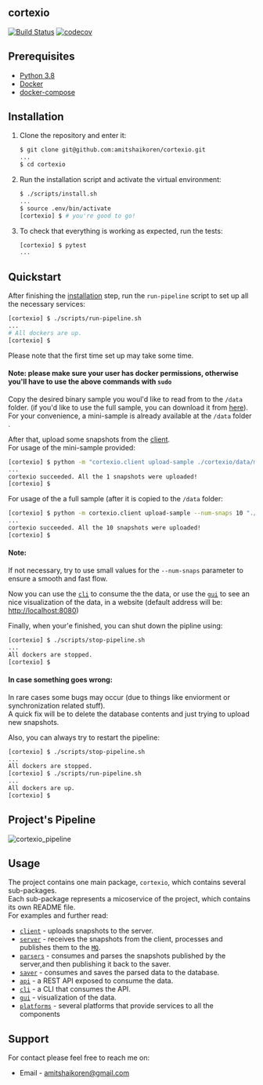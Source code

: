 ## cortexio
 [![Build Status](https://travis-ci.com/amitshaikoren/cortexio.svg?branch=master)](https://travis-ci.org/amitshaikoren/cortexio)
[![codecov](https://codecov.io/gh/amitshaikoren/cortexio/branch/master/graphs/badge.svg)](https://codecov.io/gh/amitshaikoren/cortexio)



## Prerequisites

- [Python 3.8](https://www.python.org/downloads/release/python-382/)
- [Docker](https://docs.docker.com/engine/install/ubuntu/)
- [docker-compose](https://docs.docker.com/compose/install/)

## Installation

1. Clone the repository and enter it:

    ```sh
    $ git clone git@github.com:amitshaikoren/cortexio.git
    ...
    $ cd cortexio
    ```

2. Run the installation script and activate the virtual environment:

    ```sh
    $ ./scripts/install.sh
    ...
    $ source .env/bin/activate
    [cortexio] $ # you're good to go!
    ```

3. To check that everything is working as expected, run the tests:

    ```sh
    [cortexio] $ pytest
    ...
    ```
## Quickstart
After finishing the [installation](#installation) step, run the `run-pipeline` script to set up all the
necessary services:

```sh
[cortexio] $ ./scripts/run-pipeline.sh
...
# All dockers are up.
[cortexio] $
```

Please note that the first time set up may take some time.

#### Note: please make sure your user has docker permissions, otherwise you'll have to use the above commands with ```sudo```

Copy the desired binary sample you woul'd like to read from to the ```/data``` folder.
(if you'd like to use the full sample, you can download it from [here](https://storage.googleapis.com/advanced-system-design/sample.mind.gz)). <br>
For your convenience, a mini-sample is already available at the ```/data``` folder .

After that, upload some snapshots from the [client](/cortexio/client/README.md). <br>
For usage of the mini-sample provided:

```sh
[cortexio] $ python -m "cortexio.client upload-sample ./cortexio/data/mini_sample.gz"
...
cortexio succeeded. All the 1 snapshots were uploaded!
[cortexio] $ 
```    
For usage of the a full sample (after it is copied to the ```/data``` folder:

```sh
[cortexio] $ python -m cortexio.client upload-sample --num-snaps 10 "./cortexio/data/sample.mind.gz"
...
cortexio succeeded. All the 10 snapshots were uploaded!
[cortexio] $ 
```    

#### Note:
If not necessary, try to use small values for the  ```--num-snaps``` parameter to ensure a smooth and fast flow.

Now you can use the [`cli`](/cortexio/cli/README.md) to consume the the data, or use the [`gui`](/cortexio/gui/README.md) to see an nice visualization of the data, in a website (default address will be: [http://localhost:8080](http://localhost:8080))

Finally, when your'e finished, you can shut down the pipline using:

```sh
[cortexio] $ ./scripts/stop-pipeline.sh
...
All dockers are stopped.
[cortexio] $
```

#### In case something goes wrong:
In rare cases some bugs may occur (due to things like enviorment or synchronization related stuff). <br>
A quick fix will be to delete the database contents and just trying to upload new snapshots.

Also, you can always try to restart the pipeline:

```sh
[cortexio] $ ./scripts/stop-pipeline.sh
...
All dockers are stopped.
[cortexio] $ ./scripts/run-pipeline.sh
...
All dockers are up.
[cortexio] $
```



## Project's Pipeline
![cortexio_pipeline](https://user-images.githubusercontent.com/37861691/82965333-79945680-9fd0-11ea-8e41-bbfb7f2e891b.png)

## Usage

The project contains one main package, `cortexio`, which contains several sub-packages.<br>
Each sub-package represents a micoservice of the project, which contains its own README file.<br>
For examples and further read:

* [`client`](/cortexio/client/README.md) - uploads snapshots to the server.
* [`server`](/cortexio/server/README.md) - receives the snapshots from the client, processes and publishes them to the [`MQ`](/cortexio/platforms/message_queue).
* [`parsers`](/cortexio/parsers/README.md) - consumes and parses the snapshots published by the server,and then publishing it back to the saver.
* [`saver`](/cortexio/saver/README.md) - consumes and saves the parsed data to the database.
* [`api`](/cortexio/server/README.md) - a REST API exposed to consume the data.
* [`cli`](/cortexio/cli/README.md) - a CLI that consumes the API.
* [`gui`](/cortexio/gui/README.md) - visualization of the data.
* [`platforms`](/cortexio/platforms/README.md) - several platforms that provide services to all the components

## Support

For contact please feel free to reach me on:
* Email - amitshaikoren@gmail.com 
